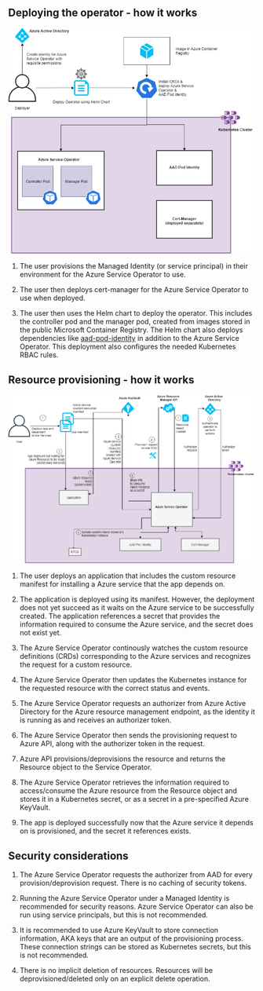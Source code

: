 ## Deploying the operator - how it works

![](/docs/images/Deploy%20Flow.png)

1. The user provisions the Managed Identity (or service principal) in their environment for the Azure Service Operator to use.
2. The user then deploys cert-manager for the Azure Service Operator to use when deployed.

3. The user then uses the Helm chart to deploy the operator. This includes the controller pod and the manager pod, created from images stored in the public Microsoft Container Registry. The Helm chart also deploys dependencies like [aad-pod-identity](https://github.com/Azure/aad-pod-identity) in addition to the Azure Service Operator. This deployment also configures the needed Kubernetes RBAC rules.


## Resource provisioning - how it works

![](/docs/images/ASO%20flow.png)

1. The user deploys an application that includes the custom resource manifest for installing a Azure service that the app depends on.

2. The application is deployed using its manifest. However, the deployment does not yet succeed as it waits on the Azure service to be successfully created. The application references a secret that provides the information required to consume the Azure service, and the secret does not exist yet.

3. The Azure Service Operator continously watches the custom resource definitions (CRDs) corresponding to the Azure services and recognizes the request for a custom resource.

4. The Azure Service Operator then updates the Kubernetes instance for the requested resource with the correct status and events.

5. The Azure Service Operator requests an authorizer from Azure Active Directory for the Azure resource management endpoint, as the identity it is running as and receives an authorizer token.

6. The Azure Service Operator then sends the provisioning request to Azure API, along with the authorizer token in the request.

7. Azure API provisions/deprovisions the resource and returns the Resource object to the Service Operator.

8. The Azure Service Operator retrieves the information required to access/consume the Azure resource from the Resource object and stores it in a Kubernetes secret, or as a secret in a pre-specified Azure KeyVault.

9. The app is deployed successfully now that the Azure service it depends on is provisioned, and the secret it references exists.

## Security considerations

1. The Azure Service Operator requests the authorizer from AAD for every provision/deprovision request. There is no caching of security tokens.

2. Running the Azure Service Operator under a Managed Identity is recommended for security reasons. Azure Service Operator can also be run using service principals, but this is not recommended.

3. It is recommended to use Azure KeyVault to store connection information, AKA keys that are an output of the provisioning process. These connection strings can be stored as Kubernetes secrets, but this is not recommended.

4. There is no implicit deletion of resources. Resources will be deprovisioned/deleted only on an explicit delete operation.
